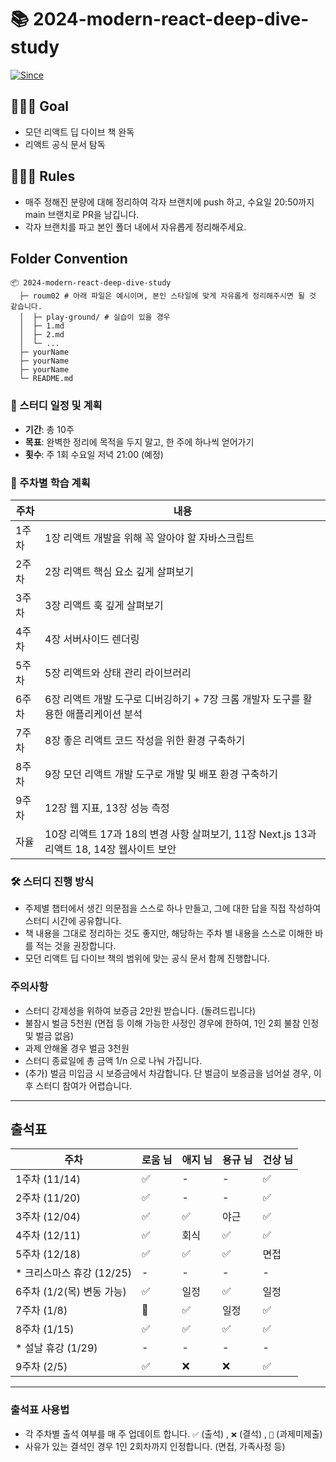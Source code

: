# 📚 2024-modern-react-deep-dive-study

[![Since](https://img.shields.io/badge/since-2024.11.14-6A5ACD.svg?&edge_flat=false)](https://github.com/JAVACAFE-STUDY/2024-modern-react-deep-dive-study)

## 🧑🏻‍💻 Goal

- 모던 리액트 딥 다이브 책 완독
- 리액트 공식 문서 탐독

## 🧑🏻‍💻 Rules

- 매주 정해진 분량에 대해 정리하여 각자 브랜치에 push 하고, 수요일 20:50까지 main 브랜치로 PR을 남깁니다.
- 각자 브랜치를 파고 본인 폴더 내에서 자유롭게 정리해주세요.

## Folder Convention

```
📦 2024-modern-react-deep-dive-study
  ├─ roum02 # 아래 파일은 예시이며, 본인 스타일에 맞게 자유롭게 정리해주시면 될 것 같습니다.
  │  ├─ play-ground/ # 실습이 있을 경우
  │  ├─ 1.md
  │  ├─ 2.md
  │  └─ ...
  ├─ yourName
  ├─ yourName
  ├─ yourName
  └─ README.md
```

### 📅 스터디 일정 및 계획

- **기간**: 총 10주
- **목표**: 완벽한 정리에 목적을 두지 말고, 한 주에 하나씩 얻어가기
- **횟수**: 주 1회 수요일 저녁 21:00 (예정)

### 📖 주차별 학습 계획

| 주차 | 내용 |
| ---- | ---- |
| 1주차 | 1장 리액트 개발을 위해 꼭 알아야 할 자바스크립트 |
| 2주차 | 2장 리액트 핵심 요소 깊게 살펴보기 |
| 3주차 | 3장 리액트 훅 깊게 살펴보기 |
| 4주차 | 4장 서버사이드 렌더링 |
| 5주차 | 5장 리액트와 상태 관리 라이브러리 |
| 6주차 | 6장 리액트 개발 도구로 디버깅하기 + 7장 크롬 개발자 도구를 활용한 애플리케이션 분석 |
| 7주차 | 8장 좋은 리액트 코드 작성을 위한 환경 구축하기 |
| 8주차 | 9장 모던 리액트 개발 도구로 개발 및 배포 환경 구축하기 |
| 9주차 | 12장 웹 지표, 13장 성능 측정 |
| 자율 | 10장 리액트 17과 18의 변경 사항 살펴보기, 11장 Next.js 13과 리액트 18, 14장 웹사이트 보안 |

### 🛠 스터디 진행 방식

- 주제별 챕터에서 생긴 의문점을 스스로 하나 만들고, 그에 대한 답을 직접 작성하여 스터디 시간에 공유합니다.
- 책 내용을 그대로 정리하는 것도 좋지만, 해당하는 주차 별 내용을 스스로 이해한 바를 적는 것을 권장합니다.
- 모던 리액트 딥 다이브 책의 범위에 맞는 공식 문서 함께 진행합니다.

### 주의사항

- 스터디 강제성을 위하여 보증금 2만원 받습니다. (돌려드립니다)
- 불참시 벌금 5천원 (면접 등 이해 가능한 사정인 경우에 한하여, 1인 2회 불참 인정 및 벌금 없음)
- 과제 안해올 경우 벌금 3천원
- 스터디 종료일에 총 금액 1/n 으로 나눠 가집니다.
- (추가) 벌금 미입금 시 보증금에서 차감합니다. 단 벌금이 보증금을 넘어설 경우, 이후 스터디 참여가 어렵습니다.

---

## 출석표

| 주차                       | 로움 님 | 애지 님 | 용규 님 | 건상 님 |
|----------------------------|---------|---------|---------|---------|
| 1주차 (11/14)             |    ✅    |    -  |   -    |    ✅    |
| 2주차 (11/20)             |    ✅    |    -    |    -    |    ✅    |
| 3주차 (12/04)             |    ✅    |   ✅    |    야근   |    ✅   |
| 4주차 (12/11)             |    ✅   |    회식   |    ✅   |    ✅   |
| 5주차 (12/18)             |    ✅   |    ✅   |   ✅    |   면접    |
| * 크리스마스 휴강 (12/25) |    -    |    -    |    -    |    -    |
| 6주차 (1/2(목) 변동 가능) |    ✅     |   일정    |    ✅     |    일정   |
| 7주차 (1/8)               |   🔺     |   ✅     |    일정   |    ✅    |
| 8주차 (1/15)              |   ✅    |   ✅    |     ✅  |    ✅   |
| * 설날 휴강 (1/29)        |    -    |    -    |    -    |    -    |
| 9주차 (2/5)              |    ✅   |   ❌    |    ❌    |    ✅   |

---

### 출석표 사용법
- 각 주차별 출석 여부를 매 주 업데이트 합니다. `✅` (출석) , `❌` (결석) , `🔺` (과제미제출)
- 사유가 있는 결석인 경우 1인 2회차까지 인정합니다. (면접, 가족사정 등)
